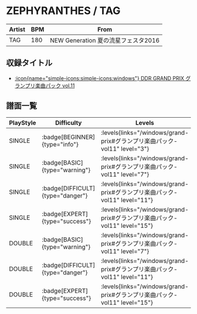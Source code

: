 # ZEPHYRANTHES / TAG

|Artist|BPM|From|
|------|---|----|
|TAG|180|NEW Generation 夏の流星フェスタ2016|

## 収録タイトル

- [:icon{name="simple-icons:simple-icons:windows"} DDR GRAND PRIX グランプリ楽曲パック vol.11](/windows/grand-prix#グランプリ楽曲パック-vol11)

## 譜面一覧

|PlayStyle|Difficulty|Levels|Notes|Movie|
|---------|----------|------|-----|-----|
|SINGLE| :badge[BEGINNER]{type="info"}| :levels{links="/windows/grand-prix#グランプリ楽曲パック-vol11" level="3"}|139/4||
|SINGLE| :badge[BASIC]{type="warning"}| :levels{links="/windows/grand-prix#グランプリ楽曲パック-vol11" level="7"}|255/23||
|SINGLE| :badge[DIFFICULT]{type="danger"}| :levels{links="/windows/grand-prix#グランプリ楽曲パック-vol11" level="11"}|422/22||
|SINGLE| :badge[EXPERT]{type="success"}| :levels{links="/windows/grand-prix#グランプリ楽曲パック-vol11" level="15"}|592/22||
|DOUBLE| :badge[BASIC]{type="warning"}| :levels{links="/windows/grand-prix#グランプリ楽曲パック-vol11" level="7"}|252/23||
|DOUBLE| :badge[DIFFICULT]{type="danger"}| :levels{links="/windows/grand-prix#グランプリ楽曲パック-vol11" level="11"}|426/25||
|DOUBLE| :badge[EXPERT]{type="success"}| :levels{links="/windows/grand-prix#グランプリ楽曲パック-vol11" level="15"}|565/26||
